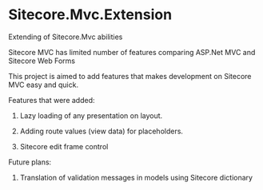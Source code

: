 Sitecore.Mvc.Extension
======================

Extending of Sitecore.Mvc abilities


Sitecore MVC has limited number of features comparing ASP.Net MVC and Sitecore Web Forms

This project is aimed to add features that makes development on Sitecore MVC easy and quick.

Features that were added:

1) Lazy loading of any presentation on layout.

2) Adding route values (view data) for placeholders.

3) Sitecore edit frame control


Future plans:

1) Translation of validation messages in models using Sitecore dictionary

